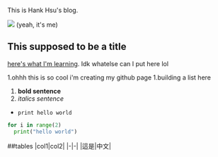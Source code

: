 This is Hank Hsu's blog. 

![](/images/phtoo.png)
(yeah, it's me)

## This supposed to be a title

[here's what I'm learning](https://sp25.datastructur.es/). Idk whatelse can I put here lol

1.ohhh this is so cool i'm creating my github page
1.building a list here
1. **bold sentence** 
1. *italics sentence* 

- `print hello world`
```python
for i in range(2)
  print("hello world")
```
[^1]: welcome to my blog

##tables
|col1|col2|
|-|-|
|這是|中文|
